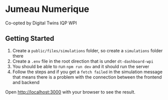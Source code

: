 # Jumeau Numerique 

Co-opted by Digital Twins IQP WPI

## Getting Started

1. Create a `public/files/simulations` folder, so create a `simulations` folder there
2. Create a `.env` file in the root direction that is under `dt-dashboard-wpi`
3. You should be able to run `npm run dev` and it should run the server
4. Follow the steps and if you get a `fetch failed` in the simulation message that means there is a problem with the connection between the frontend and backend


Open [http://localhost:3000](http://localhost:3000) with your browser to see the result.

